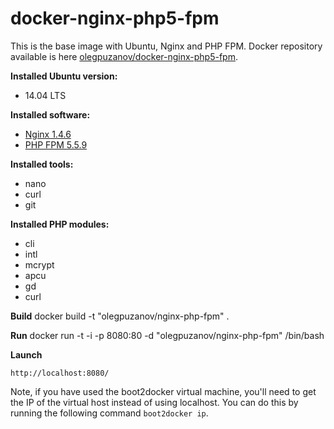 docker-nginx-php5-fpm
==================

This is the base image with Ubuntu, Nginx and PHP FPM. Docker repository available is here [olegpuzanov/docker-nginx-php5-fpm](https://registry.hub.docker.com/u/olegpuzanov/docker-nginx-php5).

**Installed Ubuntu version:**
- 14.04 LTS

**Installed software:**
- [Nginx 1.4.6](http://nginx.org/)
- [PHP FPM 5.5.9](http://www.php.net)

**Installed tools:**
- nano
- curl
- git

**Installed PHP modules:**
- cli
- intl
- mcrypt
- apcu
- gd
- curl

**Build**
	docker build -t "olegpuzanov/nginx-php-fpm" .

**Run**
	docker run -t -i -p 8080:80 -d "olegpuzanov/nginx-php-fpm" /bin/bash

**Launch**

	http://localhost:8080/

Note, if you have used the boot2docker virtual machine, you'll need to get the IP of the virtual host instead of using localhost. You can do this by running the following command `boot2docker ip`.